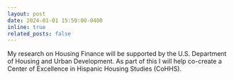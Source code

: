 ```yaml
---
layout: post
date: 2024-01-01 15:59:00-0400
inline: true
related_posts: false
---
```


My research on Housing Finance will be supported by the U.S. Department of Housing and Urban Development. As part of this I will help co-create a Center of Excellence in Hispanic Housing Studies (CoHHS).



